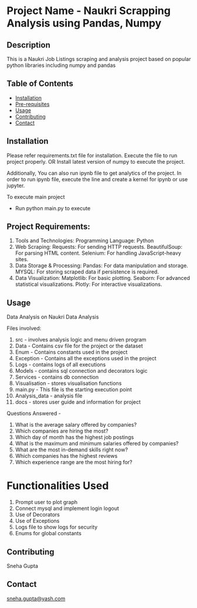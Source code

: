 # Project Name - Naukri Scrapping Analysis using Pandas, Numpy 

## Description
This is a Naukri Job Listings scraping and analysis project based on popular python libraries including numpy and pandas

## Table of Contents
- [Installation](#installation)
- [Pre-requisites](#Prerequisites)
- [Usage](#usage)
- [Contributing](#contributing)
- [Contact](#contact)

## Installation
Please refer requirements.txt file for installation. Execute the file to run project properly.
OR
Install latest version of numpy to execute the project.

Additionally, You can also run ipynb file to get analytics of the project.
In order to run ipynb file, execute the line and create a kernel for ipynb or use jupyter.

To execute main project
- Run python main.py to execute

## Project Requirements:
1. Tools and Technologies:
Programming Language: Python
2. Web Scraping:
Requests: For sending HTTP requests.
BeautifulSoup: For parsing HTML content.
Selenium: For handling JavaScript-heavy sites.
3. Data Storage & Processing:
Pandas: For data manipulation and storage.
MYSQL: For storing scraped data if persistence is required.
4. Data Visualization:
Matplotlib: For basic plotting.
Seaborn: For advanced statistical visualizations.
Plotly: For interactive visualizations.

## Usage

Data Analysis on Naukri Data Analysis

Files involved:

1. src - involves analysis logic and menu driven program
2. Data - Contains csv file for the project or the dataset
3. Enum - Contains constants used in the project
4. Exception - Contains all the exceptions used in the project
5. Logs - contains logs of all executions
6. Models - contains sql connection and decorators logic
7. Services - contains db connection
8. Visualisation - stores visualisation functions
9. main.py - This file is the starting execution point
10. Analysis_data - analysis file
11. docs - stores user guide and information for project

Questions Answered - 

1. What is the average salary offered by companies?
2. Which companies are hiring the most?
3. Which day of month has the highest job postings
4. What is the maximum and minimum salaries offered by companies?
5. What are the most in-demand skills right now?
6. Which companies has the highest reviews
7. Which experience range are the most hiring for?

# Functionalities Used

1. Prompt user to plot graph
2. Connect mysql and implement login logout 
3. Use of Decorators
4. Use of Exceptions 
5. Logs file to show logs for security
6. Enums for global constants

## Contributing
Sneha Gupta

## Contact
sneha.gupta@yash.com

